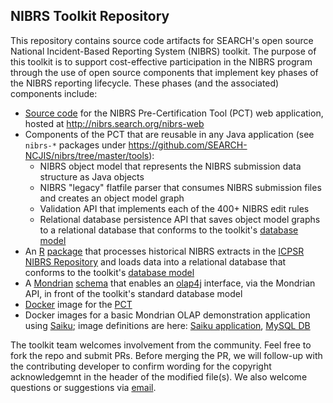 ## NIBRS Toolkit Repository

This repository contains source code artifacts for SEARCH's open source
National Incident-Based Reporting System (NIBRS) toolkit. The purpose of this
toolkit is to support cost-effective participation in the NIBRS program
through the use of open source components that implement key phases of the
NIBRS reporting lifecycle.  These phases (and the associated) components
include:

* [Source code](https://github.com/SEARCH-NCJIS/nibrs/tree/master/web/nibrs-web)
for the NIBRS Pre-Certification Tool (PCT) web application, hosted at http://nibrs.search.org/nibrs-web
* Components of the PCT that are reusable in any Java application (see `nibrs-*` packages
  under https://github.com/SEARCH-NCJIS/nibrs/tree/master/tools):
  * NIBRS object model that represents the NIBRS submission data structure as
  Java objects
  * NIBRS "legacy" flatfile parser that consumes NIBRS submission files and creates
  an object model graph
  * Validation API that implements each of the 400+ NIBRS edit rules
  * Relational database persistence API that saves object model graphs to a relational
  database that conforms to the toolkit's [database model](https://github.com/SEARCH-NCJIS/nibrs/tree/master/analytics/db)
* An [R](http://r-project.org) [package](https://github.com/SEARCH-NCJIS/nibrs/tree/master/tools/r-packages/nibrs)
that processes historical NIBRS extracts in
the [ICPSR NIBRS Repository](http://www.icpsr.umich.edu/icpsrweb/NACJD/series/128) and
loads data into a relational
database that conforms to the toolkit's [database model](https://github.com/SEARCH-NCJIS/nibrs/tree/master/analytics/db)
* A [Mondrian](https://community.hds.com/docs/DOC-1009853)
[schema](https://github.com/SEARCH-NCJIS/nibrs/tree/master/analytics/mondrian)
that enables an
[olap4j](http://www.olap4j.org/) interface, via the Mondrian API, in front of the
toolkit's standard database model
* [Docker](https://www.docker.com/) image for the [PCT](https://github.com/SEARCH-NCJIS/nibrs/tree/master/web/docker/nibrs-web)
* Docker images for a basic Mondrian OLAP demonstration application using
[Saiku](https://community.meteorite.bi/); image definitions are here:
[Saiku application](https://github.com/SEARCH-NCJIS/nibrs/tree/master/analytics/docker/saiku),
[MySQL DB](https://github.com/SEARCH-NCJIS/nibrs/tree/master/analytics/docker/db)

The toolkit team welcomes involvement from the community.  Feel free to fork the
repo and submit PRs. Before merging the PR, we will follow-up with the contributing developer to confirm wording for the copyright acknowledgemnt in the header of the modified file(s).  We also welcome questions or suggestions via
[email](mailto:nibrs@search.org).
